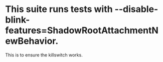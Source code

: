 # This suite runs tests with --disable-blink-features=ShadowRootAttachmentNewBehavior.
This is to ensure the killswitch works.
